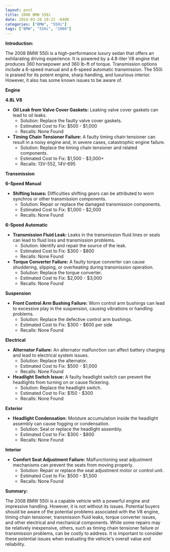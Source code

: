 ```yaml
---
layout: post
title: 2008 BMW 550i
date: 2024-03-28 19:22 -0400
categories: ["BMW", "550i"]
tags: ["BMW", "550i", "2008"]
---
```

**Introduction:**

The 2008 BMW 550i is a high-performance luxury sedan that offers an exhilarating driving experience. It is powered by a 4.8-liter V8 engine that produces 360 horsepower and 360 lb-ft of torque. Transmission options include a 6-speed manual and a 6-speed automatic transmission. The 550i is praised for its potent engine, sharp handling, and luxurious interior. However, it also has some known issues to be aware of.

**Engine**

**4.8L V8**

* **Oil Leak from Valve Cover Gaskets:** Leaking valve cover gaskets can lead to oil leaks.
    * Solution: Replace the faulty valve cover gaskets.
    * Estimated Cost to Fix: $500 - $1,000
    * Recalls: None Found
* **Timing Chain Tensioner Failure:** A faulty timing chain tensioner can result in a noisy engine and, in severe cases, catastrophic engine failure.
    * Solution: Replace the timing chain tensioner and related components.
    * Estimated Cost to Fix: $1,500 - $3,000+
    * Recalls: 13V-552, 14V-695

**Transmission**

**6-Speed Manual**

* **Shifting Issues:** Difficulties shifting gears can be attributed to worn synchros or other transmission components.
    * Solution: Repair or replace the damaged transmission components.
    * Estimated Cost to Fix: $1,000 - $2,000
    * Recalls: None Found

**6-Speed Automatic**

* **Transmission Fluid Leak:** Leaks in the transmission fluid lines or seals can lead to fluid loss and transmission problems.
    * Solution: Identify and repair the source of the leak.
    * Estimated Cost to Fix: $300 - $800
    * Recalls: None Found
* **Torque Converter Failure:** A faulty torque converter can cause shuddering, slipping, or overheating during transmission operation.
    * Solution: Replace the torque converter.
    * Estimated Cost to Fix: $2,000 - $3,000
    * Recalls: None Found

**Suspension**

* **Front Control Arm Bushing Failure:** Worn control arm bushings can lead to excessive play in the suspension, causing vibrations or handling problems.
    * Solution: Replace the defective control arm bushings.
    * Estimated Cost to Fix: $300 - $600 per side
    * Recalls: None Found

**Electrical**

* **Alternator Failure:** An alternator malfunction can affect battery charging and lead to electrical system issues.
    * Solution: Replace the alternator.
    * Estimated Cost to Fix: $500 - $1,000
    * Recalls: None Found
* **Headlight Switch Issue:** A faulty headlight switch can prevent the headlights from turning on or cause flickering.
    * Solution: Replace the headlight switch.
    * Estimated Cost to Fix: $150 - $300
    * Recalls: None Found

**Exterior**

* **Headlight Condensation:** Moisture accumulation inside the headlight assembly can cause fogging or condensation.
    * Solution: Seal or replace the headlight assembly.
    * Estimated Cost to Fix: $300 - $800
    * Recalls: None Found

**Interior**

* **Comfort Seat Adjustment Failure:** Malfunctioning seat adjustment mechanisms can prevent the seats from moving properly.
    * Solution: Repair or replace the seat adjustment motor or control unit.
    * Estimated Cost to Fix: $500 - $1,500
    * Recalls: None Found

**Summary:**

The 2008 BMW 550i is a capable vehicle with a powerful engine and impressive handling. However, it is not without its issues. Potential buyers should be aware of the potential problems associated with the V8 engine, timing chain tensioner, transmission fluid leaks, torque converter issues, and other electrical and mechanical components. While some repairs may be relatively inexpensive, others, such as timing chain tensioner failure or transmission problems, can be costly to address. It is important to consider these potential issues when evaluating the vehicle's overall value and reliability.
